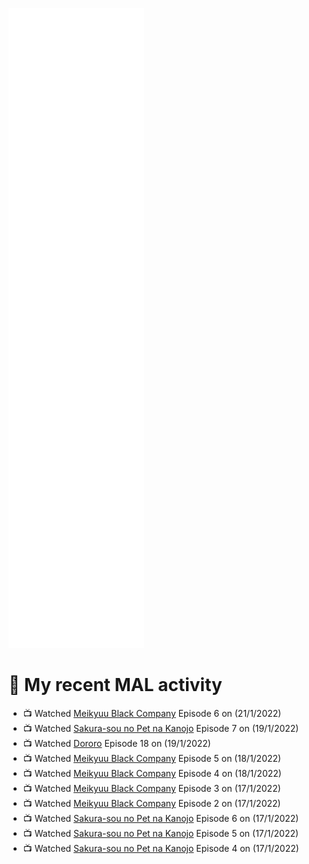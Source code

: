 ![Metrics](https://github.com/noxan-dev/noxan-dev/blob/main/github-metrics.svg)

# 🌸 My recent MAL activity

<!-- MAL_ACTIVITY:start -->

- 📺 Watched [Meikyuu Black Company](https://myanimelist.net/anime/42340) Episode 6 on (21/1/2022)
- 📺 Watched [Sakura-sou no Pet na Kanojo](https://myanimelist.net/anime/13759) Episode 7 on (19/1/2022)
- 📺 Watched [Dororo](https://myanimelist.net/anime/37520) Episode 18 on (19/1/2022)
- 📺 Watched [Meikyuu Black Company](https://myanimelist.net/anime/42340) Episode 5 on (18/1/2022)
- 📺 Watched [Meikyuu Black Company](https://myanimelist.net/anime/42340) Episode 4 on (18/1/2022)
- 📺 Watched [Meikyuu Black Company](https://myanimelist.net/anime/42340) Episode 3 on (17/1/2022)
- 📺 Watched [Meikyuu Black Company](https://myanimelist.net/anime/42340) Episode 2 on (17/1/2022)
- 📺 Watched [Sakura-sou no Pet na Kanojo](https://myanimelist.net/anime/13759) Episode 6 on (17/1/2022)
- 📺 Watched [Sakura-sou no Pet na Kanojo](https://myanimelist.net/anime/13759) Episode 5 on (17/1/2022)
- 📺 Watched [Sakura-sou no Pet na Kanojo](https://myanimelist.net/anime/13759) Episode 4 on (17/1/2022)

<!-- MAL_ACTIVITY:end -->
